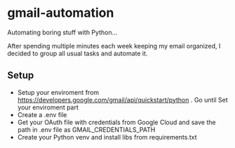 # gmail-automation
Automating boring stuff with Python...


After spending multiple minutes each week keeping my email organized, I decided to group all usual tasks and automate it.

## Setup
* Setup your enviroment from https://developers.google.com/gmail/api/quickstart/python . Go until Set your enviroment part
* Create a .env file
* Get your OAuth file with credentials from Google Cloud and save the path in .env file as GMAIL_CREDENTIALS_PATH 
* Create your Python venv and install libs from requirements.txt